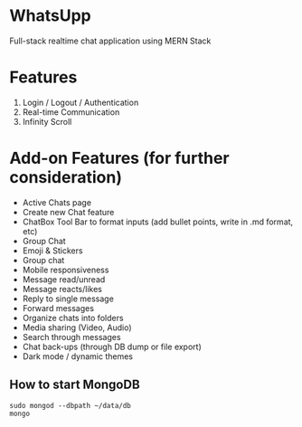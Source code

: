 # WhatsUpp
Full-stack realtime chat application using MERN Stack

# Features
1. Login / Logout / Authentication
2. Real-time Communication
3. Infinity Scroll

# Add-on Features (for further consideration)
- Active Chats page
- Create new Chat feature
- ChatBox Tool Bar to format inputs (add bullet points, write in .md format, etc)
- Group Chat
- Emoji & Stickers
- Group chat
- Mobile responsiveness
- Message read/unread
- Message reacts/likes
- Reply to single message
- Forward messages
- Organize chats into folders
- Media sharing (Video, Audio)
- Search through messages
- Chat back-ups (through DB dump or file export)
- Dark mode / dynamic themes

## How to start MongoDB
`sudo mongod --dbpath ~/data/db` <br>
`mongo`